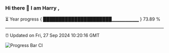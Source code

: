 ### Hi there 👋 I am Harry , 

⏳ Year progress { ██████████████████████▁▁▁▁▁▁▁▁ } 73.89 %

---

⏰ Updated on Fri, 27 Sep 2024 10:20:16 GMT

![Progress Bar CI](https://github.com/duykhang68/duykhang68/workflows/Progress%20Bar%20CI/badge.svg)
